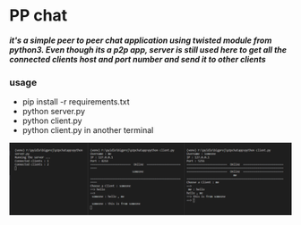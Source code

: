 # PP chat

**_it's a simple peer to peer chat application using twisted module from python3. Even though its a p2p app, server is still used here to get all the connected clients host and port number and send it to other clients_**

### usage

- pip install -r requirements.txt
- python server.py
- python client.py
- python client.py in another terminal

<div align='center'><img src="./assets/pp.png"></div>
